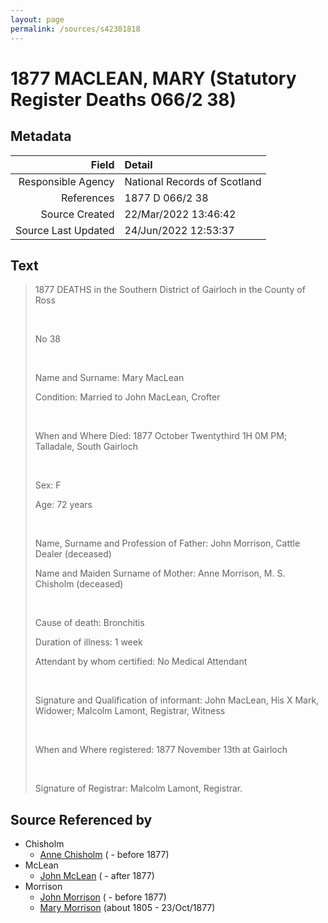 ```yaml
---
layout: page
permalink: /sources/s42301818
---
```


# 1877 MACLEAN, MARY (Statutory Register Deaths 066/2 38)

## Metadata

Field | Detail
---:|:---
Responsible Agency | National Records of Scotland
References | 1877 D 066/2 38
Source Created | 22/Mar/2022 13:46:42
Source Last Updated | 24/Jun/2022 12:53:37

## Text

> 1877 DEATHS in the Southern District of Gairloch in the County of Ross
>
> <br/>
>
> No 38
>
> <br/>
>
> Name and Surname: Mary MacLean
>
> Condition: Married to John MacLean, Crofter
>
> <br/>
>
> When and Where Died: 1877 October Twentythird 1H 0M PM; Talladale, South Gairloch
>
> <br/>
>
> Sex: F
>
> Age: 72 years
>
> <br/>
>
> Name, Surname and Profession of Father: John Morrison, Cattle Dealer (deceased)
>
> Name and Maiden Surname of Mother: Anne Morrison, M. S. Chisholm (deceased)
>
> <br/>
>
> Cause of death: Bronchitis
>
> Duration of illness: 1 week
>
> Attendant by whom certified: No Medical Attendant
>
> <br/>
>
> Signature and Qualification of informant: John MacLean, His X Mark, Widower; Malcolm Lamont, Registrar, Witness
>
> <br/>
>
> When and Where registered: 1877 November 13th at Gairloch
>
> <br/>
>
> Signature of Registrar: Malcolm Lamont, Registrar.
>

## Source Referenced by

* Chisholm
  * [Anne Chisholm](../people/@48064613@-anne-chisholm-b-d1877.md) ( - before 1877)
* McLean
  * [John McLean](../people/@91397610@-john-mclean-b-d1877.md) ( - after 1877)
* Morrison
  * [John Morrison](../people/@39757210@-john-morrison-b-d1877.md) ( - before 1877)
  * [Mary Morrison](../people/@18316154@-mary-morrison-b1805-d1877-10-23.md) (about 1805 - 23/Oct/1877)
